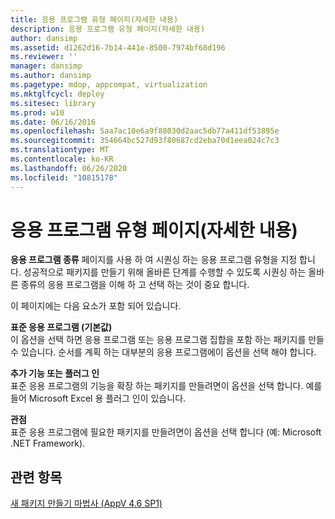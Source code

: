 ```yaml
---
title: 응용 프로그램 유형 페이지(자세한 내용)
description: 응용 프로그램 유형 페이지(자세한 내용)
author: dansimp
ms.assetid: d1262d16-7b14-441e-8500-7974bf68d196
ms.reviewer: ''
manager: dansimp
ms.author: dansimp
ms.pagetype: mdop, appcompat, virtualization
ms.mktglfcycl: deploy
ms.sitesec: library
ms.prod: w10
ms.date: 06/16/2016
ms.openlocfilehash: 5aa7ac10e6a9f88030d2aac5db77a411df53895e
ms.sourcegitcommit: 354664bc527d93f80687cd2eba70d1eea024c7c3
ms.translationtype: MT
ms.contentlocale: ko-KR
ms.lasthandoff: 06/26/2020
ms.locfileid: "10815178"
---
```

# 응용 프로그램 유형 페이지(자세한 내용)


**응용 프로그램 종류** 페이지를 사용 하 여 시퀀싱 하는 응용 프로그램 유형을 지정 합니다. 성공적으로 패키지를 만들기 위해 올바른 단계를 수행할 수 있도록 시퀀싱 하는 올바른 종류의 응용 프로그램을 이해 하 고 선택 하는 것이 중요 합니다.

이 페이지에는 다음 요소가 포함 되어 있습니다.

<a href="" id="standard-application--default-"></a>**표준 응용 프로그램 (기본값)**  
이 옵션을 선택 하면 응용 프로그램 또는 응용 프로그램 집합을 포함 하는 패키지를 만들 수 있습니다. 순서를 계획 하는 대부분의 응용 프로그램에이 옵션을 선택 해야 합니다.

<a href="" id="add-on-or-plug-in"></a>**추가 기능 또는 플러그 인**  
표준 응용 프로그램의 기능을 확장 하는 패키지를 만들려면이 옵션을 선택 합니다. 예를 들어 Microsoft Excel 용 플러그 인이 있습니다.

<a href="" id="middleware"></a>**관점**  
표준 응용 프로그램에 필요한 패키지를 만들려면이 옵션을 선택 합니다 (예: Microsoft .NET Framework).

## 관련 항목


[새 패키지 만들기 마법사 (AppV 4.6 SP1)](create-new-package-wizard---appv-46-sp1-.md)

 

 





